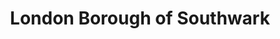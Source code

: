 ---
title: London Borough of Southwark
url: /london-borough-of-southwark/
latitude: 51.473
longitude: -0.093
---